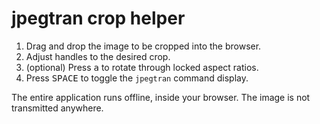 # jpegtran crop helper

1. Drag and drop the image to be cropped into the browser.
2. Adjust handles to the desired crop.
3. (optional) Press <kbd>a</kbd> to rotate through locked aspect ratios.
4. Press <kbd>SPACE</kbd> to toggle the `jpegtran` command display.

The entire application runs offline, inside your browser. The image is
not transmitted anywhere.
